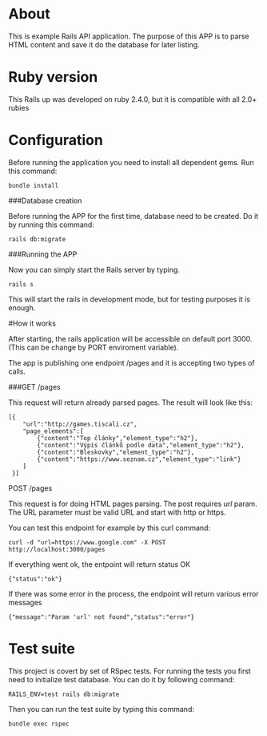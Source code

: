 # About

This is example Rails API application. The purpose of this APP is to parse HTML content and save it do the database for later listing.

# Ruby version 

This Rails up was developed on ruby 2.4.0, but it is compatible with all 2.0+ rubies

# Configuration

Before running the application you need to install all dependent gems. Run this command:

    bundle install

###Database creation

Before running the APP for the first time, database need to be created. Do it by running this command:
    
    rails db:migrate

###Running the APP

Now you can simply start the Rails server by typing. 
    
    rails s
    
This will start the rails in development mode, but for testing purposes it is enough.

#How it works

After starting, the rails application will be accessible on default port 3000.(This can be change by PORT enviroment variable).

The app is publishing one endpoint /pages and it is accepting two types of calls.

###GET /pages

This request will return already parsed pages. The result will look like this:

    [{
        "url":"http://games.tiscali.cz",
        "page_elements":[
            {"content":"Top články","element_type":"h2"},
            {"content":"Výpis článků podle data","element_type":"h2"},
            {"content":"Bleskovky","element_type":"h2"},
            {"content":"https://www.seznam.cz","element_type":"link"}
        ]
     }]

POST /pages

This request is for doing HTML pages parsing. The post requires *url* param. The URL parameter must be valid URL and start with http or https.

You can test this endpoint for example by this curl command:
    
    curl -d "url=https://www.google.com" -X POST http://localhost:3000/pages

If everything went ok, the entpoint will return status OK

    {"status":"ok"}
    
If there was some error in the process, the endpoint will return various error messages

    {"message":"Param 'url' not found","status":"error"}

# Test suite

This project is covert by set of RSpec tests. For running the tests you first need to initialize test database. You can do it by following command:

    RAILS_ENV=test rails db:migrate
    
Then you can run the test suite by typing this command:
    
    bundle exec rspec

